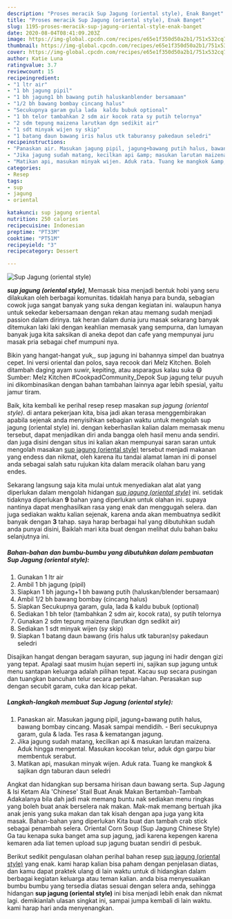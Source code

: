 ```yaml
---
description: "Proses meracik Sup Jagung (oriental style), Enak Banget"
title: "Proses meracik Sup Jagung (oriental style), Enak Banget"
slug: 1195-proses-meracik-sup-jagung-oriental-style-enak-banget
date: 2020-08-04T08:41:09.203Z
image: https://img-global.cpcdn.com/recipes/e65e1f350d50a2b1/751x532cq70/sup-jagung-oriental-style-foto-resep-utama.jpg
thumbnail: https://img-global.cpcdn.com/recipes/e65e1f350d50a2b1/751x532cq70/sup-jagung-oriental-style-foto-resep-utama.jpg
cover: https://img-global.cpcdn.com/recipes/e65e1f350d50a2b1/751x532cq70/sup-jagung-oriental-style-foto-resep-utama.jpg
author: Katie Luna
ratingvalue: 3.7
reviewcount: 15
recipeingredient:
- "1 ltr air"
- "1 bh jagung pipil"
- "1 bh jagung1 bh bawang putih haluskanblender bersamaan"
- "1/2 bh bawang bombay cincang halus"
- "Secukupnya garam gula lada  kaldu bubuk optional"
- "1 bh telor tambahkan 2 sdm air kocok rata sy putih telornya"
- "2 sdm tepung maizena larutkan dgn sedikit air"
- "1 sdt minyak wijen sy skip"
- "1 batang daun bawang iris halus utk taburansy pakedaun seledri"
recipeinstructions:
- "Panaskan air. Masukan jagung pipil, jagung+bawang putih halus, bawang bombay cincang. Masak sampai mendidih. Beri secukupnya garam, gula &amp; lada. Tes rasa &amp; kematangan jagung."
- "Jika jagung sudah matang, kecilkan api &amp; masukan larutan maizena. Aduk hingga mengental. Masukan kocokan telur, aduk dgn garpu biar membentuk serabut."
- "Matikan api, masukan minyak wijen. Aduk rata. Tuang ke mangkok &amp; sajikan dgn taburan daun seledri"
categories:
- Resep
tags:
- sup
- jagung
- oriental

katakunci: sup jagung oriental 
nutrition: 250 calories
recipecuisine: Indonesian
preptime: "PT33M"
cooktime: "PT51M"
recipeyield: "3"
recipecategory: Dessert

---
```



![Sup Jagung (oriental style)](https://img-global.cpcdn.com/recipes/e65e1f350d50a2b1/751x532cq70/sup-jagung-oriental-style-foto-resep-utama.jpg)

<b><i>sup jagung (oriental style)</i></b>, Memasak bisa menjadi bentuk hobi yang seru dilakukan oleh berbagai komunitas. tidaklah hanya para bunda, sebagian cowok juga sangat banyak yang suka dengan kegiatan ini. walaupun hanya untuk sekedar kebersamaan dengan rekan atau memang sudah menjadi passion dalam dirinya. tak heran dalam dunia juru masak sekarang banyak ditemukan laki laki dengan keahlian memasak yang sempurna, dan lumayan banyak juga kita saksikan di aneka depot dan cafe yang mempunyai juru masak pria sebagai chef mumpuni nya.

Bikin yang hangat-hangat yuk,, sup jagung ini bahannya simpel dan buatnya cepet. Ini versi oriental dan polos, saya recook dari Melz Kitchen. Boleh ditambah daging ayam suwir, kepiting, atau asparagus kalau suka 😄 Sumber: Melz Kitchen #CookpadCommunity_Depok Sup jagung telur puyuh ini dikombinasikan dengan bahan tambahan lainnya agar lebih spesial, yaitu jamur tiram.

Baik, kita kembali ke perihal resep resep masakan <i>sup jagung (oriental style)</i>. di antara pekerjaan kita, bisa jadi akan terasa menggembirakan apabila sejenak anda menyisihkan sebagian waktu untuk mengolah sup jagung (oriental style) ini. dengan keberhasilan kalian dalam memasak menu tersebut, dapat menjadikan diri anda bangga oleh hasil menu anda sendiri. dan juga disini dengan situs ini kalian akan mempunyai saran saran untuk mengolah masakan <u>sup jagung (oriental style)</u> tersebut menjadi makanan yang endess dan nikmat, oleh karena itu tandai alamat laman ini di ponsel anda sebagai salah satu rujukan kita dalam meracik olahan baru yang endes.


Sekarang langsung saja kita mulai untuk menyediakan alat alat yang diperlukan dalam mengolah hidangan <u><i>sup jagung (oriental style)</i></u> ini. setidak tidaknya diperlukan <b>9</b> bahan yang diperlukan untuk olahan ini. supaya nantinya dapat menghasilkan rasa yang enak dan menggugah selera. dan juga sediakan waktu kalian sejenak, karena anda akan membuatnya sedikit banyak dengan <b>3</b> tahap. saya harap berbagai hal yang dibutuhkan sudah anda punyai disini, Baiklah mari kita buat dengan melihat dulu bahan baku selanjutnya ini.

<!--inarticleads1-->

##### Bahan-bahan dan bumbu-bumbu yang dibutuhkan dalam pembuatan Sup Jagung (oriental style):

1. Gunakan 1 ltr air
1. Ambil 1 bh jagung (pipil)
1. Siapkan 1 bh jagung+1 bh bawang putih (haluskan/blender bersamaan)
1. Ambil 1/2 bh bawang bombay (cincang halus)
1. Siapkan Secukupnya garam, gula, lada &amp; kaldu bubuk (optional)
1. Sediakan 1 bh telor (tambahkan 2 sdm air, kocok rata), sy putih telornya
1. Gunakan 2 sdm tepung maizena (larutkan dgn sedikit air)
1. Sediakan 1 sdt minyak wijen (sy skip)
1. Siapkan 1 batang daun bawang (iris halus utk taburan)sy pakedaun seledri


Disajikan hangat dengan beragam sayuran, sup jagung ini hadir dengan gizi yang tepat. Apalagi saat musim hujan seperti ini, sajikan sup jagung untuk menu santapan keluarga adalah pilihan tepat. Kacau sup secara pusingan dan tuangkan bancuhan telur secara perlahan-lahan. Perasakan sup dengan secubit garam, cuka dan kicap pekat. 

<!--inarticleads2-->

##### Langkah-langkah membuat Sup Jagung (oriental style):

1. Panaskan air. Masukan jagung pipil, jagung+bawang putih halus, bawang bombay cincang. Masak sampai mendidih. - Beri secukupnya garam, gula &amp; lada. Tes rasa &amp; kematangan jagung.
1. Jika jagung sudah matang, kecilkan api &amp; masukan larutan maizena. Aduk hingga mengental. Masukan kocokan telur, aduk dgn garpu biar membentuk serabut.
1. Matikan api, masukan minyak wijen. Aduk rata. Tuang ke mangkok &amp; sajikan dgn taburan daun seledri


Angkat dan hidangkan sup bersama hirisan daun bawang serta. Sup Jagung &amp; Isi Ketam Ala &#39;Chinese&#39; Stail Buat Anak Makan Bertambah-Tambah Adakalanya bila dah jadi mak memang buntu nak sediakan menu ringkas yang boleh buat anak berselera nak makan. Mak-mak memang bertuah jika anak jenis yang suka makan dan tak kisah dengan apa juga yang kita masak. Bahan-bahan yang diperlukan Kita buat dan tambah crab stick sebagai penambah selera. Oriental Corn Soup (Sup Jagung Chinese Style) Ga tau kenapa suka banget ama sup jagung, jadi karena kepengen karena kemaren ada liat temen upload sup jagung buatan sendiri di pesbuk. 

Berikut sedikit pengulasan olahan perihal bahan resep <u>sup jagung (oriental style)</u> yang enak. kami harap kalian bisa paham dengan penjelasan diatas, dan kamu dapat praktek ulang di lain waktu untuk di hidangkan dalam berbagai kegiatan keluarga atau teman kalian. anda bisa menyesuaikan bumbu bumbu yang tersedia diatas sesuai dengan selera anda, sehingga hidangan <b>sup jagung (oriental style)</b> ini bisa menjadi lebih enak dan nikmat lagi. demikianlah ulasan singkat ini, sampai jumpa kembali di lain waktu. kami harap hari anda menyenangkan.

